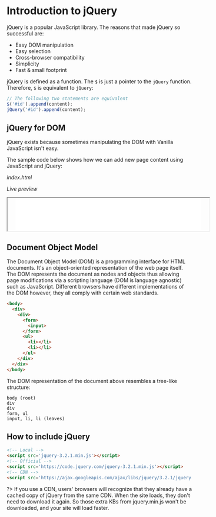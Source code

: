 # Introduction to jQuery

jQuery is a popular JavaScript library. The reasons that made jQuery so successful are:

- Easy DOM manipulation
- Easy selection
- Cross-browser compatibility
- Simplicity
- Fast & small footprint

jQuery is defined as a function. The `$` is just a pointer to the `jQuery` function. Therefore, `$` is equivalent to `jQuery`:

```javascript
// The following two statements are equivalent
$('#id').append(content);
jQuery('#id').append(content);
```
## jQuery for DOM

jQuery exists because sometimes manipulating the DOM with Vanilla JavaScript isn't easy. 

The sample code below shows how we can add new page content using JavaScript and jQuery:

*index.html*

[](_demos/basic-jquery/1.html ':include :type=code html')

*Live preview*

<iframe style="width:100%;height:90px;padding:0 1.4rem;margin:0;" src="_demos/basic-jquery/1.html"></iframe>

## Document Object Model

The Document Object Model (DOM) is a programming interface for HTML documents. It's an object-oriented representation of the web page itself. The DOM represents the document as nodes and objects thus allowing page modifications via a scripting language (DOM is language agnostic) such as JavaScript. Different browsers have different implementations of the DOM however, they all comply with certain web standards.

```html
<body>
  <div>
    <div>
      <form>
        <input>
      </form>
      <ul>
        <li></li>
        <li></li>
      </ul>
    </div>
  </div>
</body>
```

The DOM representation of the document above resembles a tree-like structure:

```text
body (root)
div
div
form, ul
input, li, li (leaves)
```

## How to include jQuery

```html
<!-- Local -->
<script src='jquery-3.2.1.min.js'></script>
<!-- Official -->
<script src='https://code.jquery.com/jquery-3.2.1.min.js'></script>
<!-- CDN -->
<script src='https://ajax.googleapis.com/ajax/libs/jquery/3.2.1/jquery.min.js'></script>
```

?> If you use a CDN, users' browsers will recognize that they already have a cached copy of jQuery from the same CDN. When the site loads, they don't need to download it again. So those extra KBs from jquery.min.js won't be downloaded, and your site will load faster.
